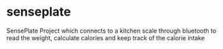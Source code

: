 # senseplate
SensePlate Project which connects to a kitchen scale through bluetooth to read the weight, calculate calories and keep track of the calorie intake
